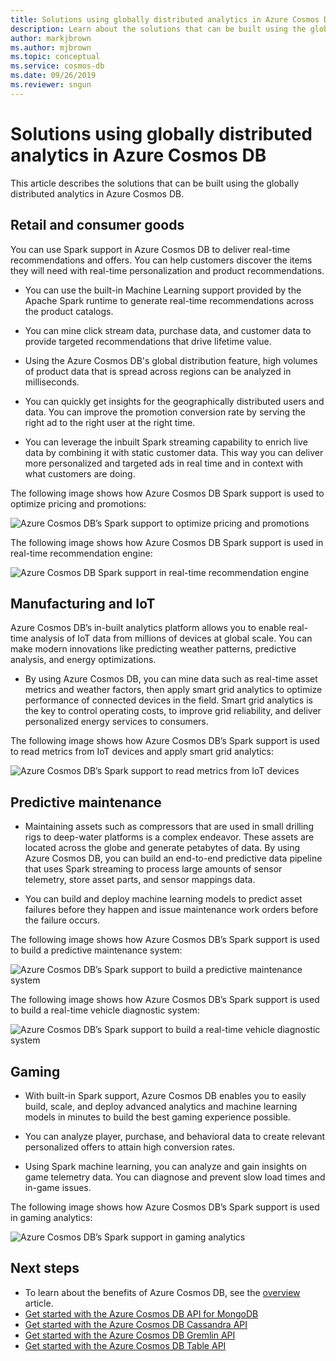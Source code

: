 ```yaml
---
title: Solutions using globally distributed analytics in Azure Cosmos DB.
description: Learn about the solutions that can be built using the globally distributed analytics in Azure Cosmos DB.
author: markjbrown
ms.author: mjbrown
ms.topic: conceptual
ms.service: cosmos-db
ms.date: 09/26/2019
ms.reviewer: sngun
---
```


# Solutions using globally distributed analytics in Azure Cosmos DB

This article describes the solutions that can be built using the globally distributed analytics in Azure Cosmos DB.

## Retail and consumer goods

You can use Spark support in Azure Cosmos DB to deliver real-time recommendations and offers. You can help customers discover the items they will need with real-time personalization and product recommendations.

* You can use the built-in Machine Learning support provided by the Apache Spark runtime to generate real-time recommendations across the product catalogs.

* You can mine click stream data, purchase data, and customer data to provide targeted recommendations that drive lifetime value.

* Using the Azure Cosmos DB's global distribution feature, high volumes of product data that is spread across regions can be analyzed in milliseconds.

* You can quickly get insights for the geographically distributed users and data. You can improve the promotion conversion rate by serving the right ad to the right user at the right time.

* You can leverage the inbuilt Spark streaming capability to enrich live data by combining it with static customer data. This way you can deliver more personalized and targeted ads in real time and in context with what customers are doing.

The following image shows how Azure Cosmos DB Spark support is used to optimize pricing and promotions:

![Azure Cosmos DB’s Spark support to optimize pricing and promotions](./media/spark-api-introduction/optimize-pricing-and-promotions.png)


The following image shows how Azure Cosmos DB Spark support is used in real-time recommendation engine:

![Azure Cosmos DB Spark support in real-time recommendation engine](./media/spark-api-introduction/real-time-recommendation-engine.png)

## Manufacturing and IoT

Azure Cosmos DB’s in-built analytics platform allows you to enable real-time analysis of IoT data from millions of devices at global scale. You can make modern innovations like predicting weather patterns, predictive analysis, and energy optimizations.

* By using Azure Cosmos DB, you can mine data such as real-time asset metrics and weather factors, then apply smart grid analytics to optimize performance of connected devices in the field. Smart grid analytics is the key to control operating costs, to improve grid reliability, and deliver personalized energy services to consumers.

The following image shows how Azure Cosmos DB’s Spark support is used to read metrics from IoT devices and apply smart grid analytics:

![Azure Cosmos DB’s Spark support to read metrics from IoT devices](./media/spark-api-introduction/read-metrics-from-iot-devices.png)

## Predictive maintenance

* Maintaining assets such as compressors that are used in small drilling rigs to deep-water platforms is a complex endeavor. These assets are located across the globe and generate petabytes of data. By using Azure Cosmos DB, you can build an end-to-end predictive data pipeline that uses Spark streaming to process large amounts of sensor telemetry, store asset parts, and sensor mappings data.

* You can build and deploy machine learning models to predict asset failures before they happen and issue maintenance work orders before the failure occurs.

The following image shows how Azure Cosmos DB’s Spark support is used to build a predictive maintenance system:

![Azure Cosmos DB’s Spark support to build a predictive maintenance system](./media/spark-api-introduction/predictive-maintenance-system.png)

The following image shows how Azure Cosmos DB’s Spark support is used to build a real-time vehicle diagnostic system:

![Azure Cosmos DB’s Spark support to build a real-time vehicle diagnostic system](./media/spark-api-introduction/real-time-vehicle-diagnostic-system.png)

## Gaming

* With built-in Spark support, Azure Cosmos DB enables you to easily build, scale, and deploy advanced analytics and machine learning models in minutes to build the best gaming experience possible.

* You can analyze player, purchase, and behavioral data to create relevant personalized offers to attain high conversion rates.

* Using Spark machine learning, you can analyze and gain insights on game telemetry data. You can diagnose and prevent slow load times and in-game issues.

The following image shows how Azure Cosmos DB’s Spark support is used in gaming analytics:

![Azure Cosmos DB’s Spark support in gaming analytics](./media/spark-api-introduction/gaming-analytics.png)

## Next steps

* To learn about the benefits of Azure Cosmos DB, see the [overview](introduction.md) article.
* [Get started with the Azure Cosmos DB API for MongoDB](mongodb-introduction.md)
* [Get started with the Azure Cosmos DB Cassandra API](cassandra-introduction.md)
* [Get started with the Azure Cosmos DB Gremlin API](graph-introduction.md)
* [Get started with the Azure Cosmos DB Table API](table-introduction.md)
